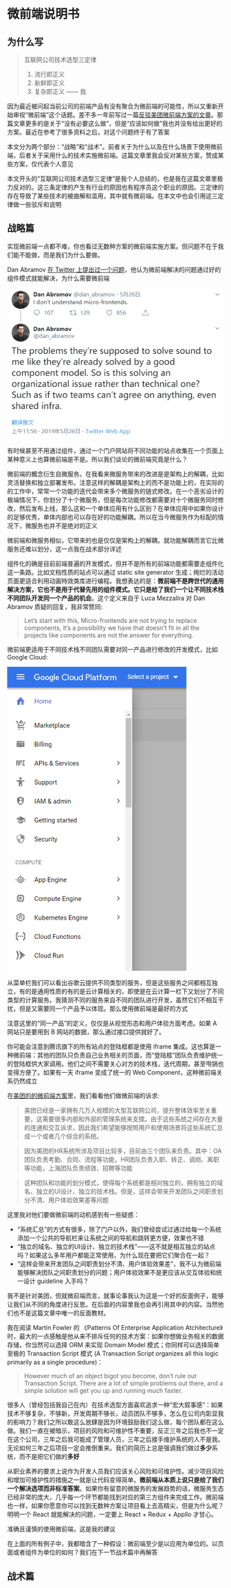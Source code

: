 # 微前端说明书

## 为什么写

> 互联网公司技术选型三定律
> 1. 流行即正义
> 2. 新鲜即正义
> 3. 复杂即正义
> —— 我

因为最近被问起当前公司的前端产品有没有聚合为微前端的可能性，所以又重新开始审视“微前端”这个话题。差不多一年前写过一篇[反驳美团微前端方案的文章](https://zhuanlan.zhihu.com/p/50358444)。那篇文章更多的是关于“没有必要这么做”，但是“应该如何做”我也并没有给出更好的方案。最近在参考了很多资料之后，对这个问题终于有了答案

本文分为两个部分：“战略”和“战术”。前者关于为什么以及在什么场景下使用微前端，后者关于采用什么的技术实施微前端。这篇文章里我会反对某些方案，赞成某些方案，仅代表个人意见

本文开头的“互联网公司技术选型三定律”是我个人总结的，也是我在这篇文章里极力反对的。这三条定律的产生有行业的原因也有程序员这个职业的原因。三定律的存在导致了某些技术的被曲解和滥用，其中就有微前端。在本文中也会引用这三定律做一些驳斥和说明

## 战略篇

实现微前端一点都不难，你也看过无数种方案的微前端实施方案。但问题不在于我们能不能做，而是我们为什么要做。

Dan Abramov [在 Twitter 上提出过一个问题](https://twitter.com/dan_abramov/status/1132495687957012481?s=20)，他认为微前端解决的问题通过好的组件模式就能解决，为什么需要微前端

![](./images/micro-front-end-specification/dan_abramov_twitter.png)

有时候甚至不用通过组件，通过一个门户网站将不同功能的站点收集在一个页面上某种意义上也算微前端是不是。所以我们谈论的微前端究竟是什么？

微前端的概念衍生自微服务。在我看来微服务带来的改进是是架构上的解耦，比如灵活替换和独立部署发布。注意这样的解耦是架构上的而不是功能上的，在实际的的工作中，常常一个功能的迭代会带来多个微服务的链式修改。在一个恶劣设计的极端情况下，你划分了十个微服务，但是每次功能修改都需要对十个微服务同时修改，然后发布上线，那么这和一个单体应用有什么区别？在单体应用中如果你设计的足够优秀，单体内部也可以存在好的功能解耦。所以在当今微服务作为标配的情况下，微服务也并不是绝对的正义

微前端和微服务相似，它带来的也是仅仅是架构上的解耦。就功能解耦而言它比微服务还难以划分，这一点我在战术部分详述

组件化的确是目前前端普遍的开发模式，但并不是所有的前端功能都需要走组件化这一条路。比如文档性质的站点可以通过 static site generator 生成；绚烂的活动页面更适合利用动画特效类库进行编程。我想表达的是：**微前端不是跨世代的通用解决方案，它也不是用于代替先用的组件模式。它只是给了我们一个让不同技术栈不同团队开发同一个产品的机会**。这个定义来自于 Luca Mezzalira 对 Dan Abramov 质疑的回复，我非常赞同:

> Let’s start with this, Micro-frontends are not trying to replace components, it’s a possibility we have that doesn’t fit in all the projects like components are not the answer for everything.

微前端更适用于不同技术栈不同团队需要对同一产品进行修改的开发模式，比如 Google Cloud:

![](./images/micro-front-end-specification/google_cloud.png)

从菜单栏我们可以看出谷歌云提供不同类型的服务，但是这些服务之间都相互独立，有的是通用性质的有的是云计算相关的，即使是在云计算一栏下又划分了不同类型的计算服务。我猜测不同的服务来自不同的团队进行开发，虽然它们不相互干扰，但是又需要同一个产品予以体现。那么使用微前端是最好的方式

注意这里的“同一产品”的定义，仅仅是从视觉形态和用户体验方面考虑。如果 A 网站只是要用到 B 网站的数据，那么通过接口提供就好了。

你可能会注意到腾讯旗下的所有站点的登陆框都是使用 iframe 集成。这也算是一种微前端：其他的团队只负责自己业务相关的页面，而“登陆框”团队负责维护统一的登陆框供大家调用。他们之间不需要关心对方的技术栈，迭代周期，甚至甩锅也变得方便了。如果有一天 iframe 变成了统一的 Web Component，这种微前端关系仍然成立

在[美团的的微前端方案](https://tech.meituan.com/2018/09/06/fe-tiny-spa.html)里，我们看看他们做微前端的诉求:

> 美团已经是一家拥有几万人规模的大型互联网公司，提升整体效率至关重要，这需要很多内部和外部的管理系统来支撑。由于这些系统之间存在大量的连通和交互诉求，因此我们希望能够按照用户和使用场景将这些系统汇总成一个或者几个综合的系统。

> 因为美团的HR系统所涉及项目比较多，目前由三个团队来负责。其中：OA团队负责考勤、合同、流程等功能，HR团队负责入职、转正、调岗、离职等功能，上海团队负责绩效、招聘等功能

> 这种团队和功能的划分模式，使得每个系统都是相对独立的，拥有独立的域名、独立的UI设计、独立的技术栈。但是，这样会带来开发团队之间职责划分不清、用户体验效果差等问题

这里我对他们要做微前端的动机感到有一些疑惑：

- “系统汇总”的方式有很多，除了门户以外，我们曾经尝试过通过给每一个系统添加一个公共的导航栏来让系统之间的导航和跳转更方便，效果也不错
- “独立的域名、独立的UI设计、独立的技术栈”——这不就是相互独立的站点吗？如果这么多年用户都能正常使用，为什么现在要把它们聚合在一起？
- “这样会带来开发团队之间职责划分不清、用户体验效果差”，我不认为微前端能够解决团队之间职责划分的问题；用户体验效果不是更应该从交互体验和统一设计 guideline 入手吗？

我不是针对美团，但就微前端而言，就事论事我认为这是一个好的反面例子，能够让我们从不同的角度进行反思。在后面的内容里我也会再引用其中的内容。当然他们也不是这篇文章中唯一的反面教材。

我在阅读 Martin Fowler 的 《Patterns Of Enterprise Application Atchitecture》时，最大的一点感触是他从来不排斥任何的技术方案：如果你想做业务相关的数据存储，你当然可以选择 ORM 来实现 Domain Model 模式；你同样可以选择简单至极的 Transaction Script 模式 (A Transaction Script organizes all this logic primarily as a single procedure)：

> However much of an object bigot you become, don’t rule out Transaction Script. There are a lot of simple problems out there, and a simple solution will get you up and running much faster.

很多人（曾经包括我自己在内）在技术选型方面喜欢追求一种“宏大叙事感”：如果技术不够复杂，不够新，开发周期不够长，动员团队不够多，怎么在公司内彰显我的影响力？我们之所以敢这么放肆是因为环境鼓励我们这么做，每个团队都在这么做。我们一直在被暗示，项目的风险和可维护性不重要，反正三年之后我也不一定在这个公司，三年之后我可能成了管理人员，三年之后接手维护系统的人不是我。无论如何三年之后项目一定会推倒重来。我们的简历上总是强调我们做过**多少**系统，而不是把它们做的**多好**

从职业素养的要求上说作为开发人员我们应该关心风险和可维护性。减少项目风险和增加可维护性的措施之一就是让代码变得简单。**微前端从本质上说只是给了我们一个解决选项而非标准答案**。如果你有留意的微服务的发展趋势的话，微服务生态已经非常的庞大，几乎每一个环节都能找到对应的第三方组件来完成工作。微前端也一样，如果你愿意你可以找到无数种方案让项目看上去高精尖，但是为什么呢？明明一个 React 就能解决的问题，一定要上 React + Redux + Appllo 才甘心。

准确且谨慎的使用微前端，这是我的建议

在上面的所有例子中，我都暗含了一种假设：微前端至少是以应用为单位的。以页面或者组件为单位的如何？我们在下一节战术篇中再解答

## 战术篇
